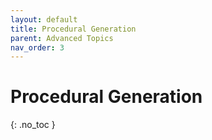 ```yaml
---
layout: default
title: Procedural Generation
parent: Advanced Topics
nav_order: 3
---
```


# Procedural Generation
{: .no_toc }



